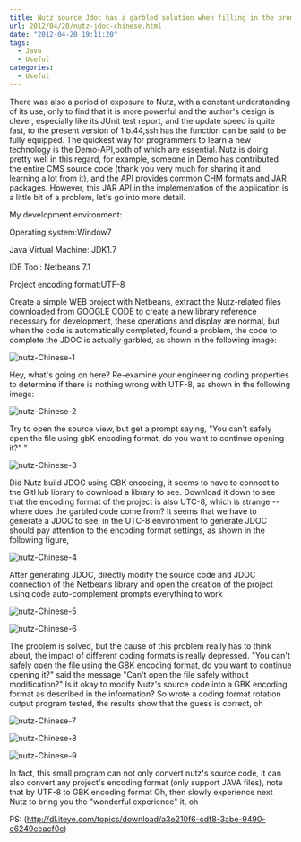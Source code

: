 ```yaml
---
title: Nutz source Jdoc has a garbled solution when filling in the prompt in the IDE
url: 2012/04/20/nutz-jdoc-chinese.html
date: "2012-04-20 19:11:20"
tags: 
  - Java
  - Useful
categories:
  - Useful
---
```



There was also a period of exposure to Nutz, with a constant understanding of its use, only to find that it is more powerful and the author's design is clever, especially like its JUnit test report, and the update speed is quite fast, to the present version of 1.b.44,ssh has the function can be said to be fully equipped. The quickest way for programmers to learn a new technology is the Demo-API,both of which are essential. Nutz is doing pretty well in this regard, for example, someone in Demo has contributed the entire CMS source code (thank you very much for sharing it and learning a lot from it), and the API provides common CHM formats and JAR packages. However, this JAR API in the implementation of the application is a little bit of a problem, let's go into more detail. 
 
<!--more-->

My development environment:
 
Operating system:Window7
         
Java Virtual Machine: JDK1.7
 
IDE Tool: Netbeans 7.1
 
Project encoding format:UTF-8
 
Create a simple WEB project with Netbeans, extract the Nutz-related files downloaded from GOOGLE CODE to create a new library reference necessary for development, these operations and display are normal, but when the code is automatically completed, found a problem, the code to complete the JDOC is actually garbled, as shown in the following image:

![nutz-Chinese-1](http://imgs.lisenhui.cn/2012/04-20-nutz-Chinese-1.png)

Hey, what's going on here? Re-examine your engineering coding properties to determine if there is nothing wrong with UTF-8, as shown in the following image:

![nutz-Chinese-2](http://imgs.lisenhui.cn/2012/04-20-nutz-Chinese-2.png)

Try to open the source view, but get a prompt saying, "You can't safely open the file using gbK encoding format, do you want to continue opening it?" ”

![nutz-Chinese-3](http://imgs.lisenhui.cn/2012/04-20-nutz-Chinese-3.png)

Did Nutz build JDOC using GBK encoding, it seems to have to connect to the GitHub library to download a library to see. Download it down to see that the encoding format of the project is also UTC-8, which is strange -- where does the garbled code come from? It seems that we have to generate a JDOC to see, in the UTC-8 environment to generate JDOC should pay attention to the encoding format settings, as shown in the following figure,

![nutz-Chinese-4](http://imgs.lisenhui.cn/2012/04-20-nutz-Chinese-4.png)

After generating JDOC, directly modify the source code and JDOC connection of the Netbeans library and open the creation of the project using code auto-complement prompts everything to work

![nutz-Chinese-5](http://imgs.lisenhui.cn/2012/04-20-nutz-Chinese-5.png)

![nutz-Chinese-6](http://imgs.lisenhui.cn/2012/04-20-nutz-Chinese-6.png)

The problem is solved, but the cause of this problem really has to think about, the impact of different coding formats is really depressed. "You can't safely open the file using the GBK encoding format, do you want to continue opening it?" said the message "Can't open the file safely without modification?" Is it okay to modify Nutz's source code into a GBK encoding format as described in the information? So wrote a coding format rotation output program tested, the results show that the guess is correct, oh

![nutz-Chinese-7](http://imgs.lisenhui.cn/2012/04-20-nutz-Chinese-7.png)

![nutz-Chinese-8](http://imgs.lisenhui.cn/2012/04-20-nutz-Chinese-8.png)

![nutz-Chinese-9](http://imgs.lisenhui.cn/2012/04-20-nutz-Chinese-9.png)

In fact, this small program can not only convert nutz's source code, it can also convert any project's encoding format (only support JAVA files), note that by UTF-8 to GBK encoding format Oh, then slowly experience next Nutz to bring you the "wonderful experience" it, oh

PS: (http://dl.iteye.com/topics/download/a3e210f6-cdf8-3abe-9490-e6249ecaef0c)
